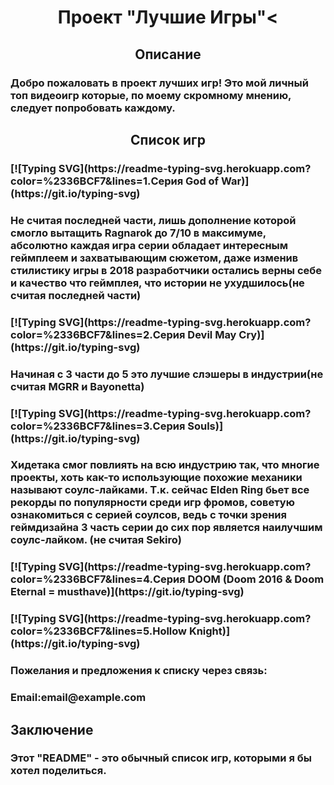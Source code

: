 <h1 align="center">Проект "Лучшие Игры"<</h1> 

<h2 align="center">Описание</h2>

<h3>Добро пожаловать в проект лучших игр! Это мой личный топ видеоигр которые, по моему скромному мнению, следует попробовать каждому.</h3>
<h2 align="center">Список игр</h2>
<h3>[![Typing SVG](https://readme-typing-svg.herokuapp.com?color=%2336BCF7&lines=1.Серия God of War)](https://git.io/typing-svg)</h3>
<h3>Не считая последней части, лишь дополнение которой смогло вытащить Ragnarok до 7/10 в максимуме, абсолютно каждая игра серии обладает интересным геймплеем и захватывающим сюжетом, даже изменив стилистику игры в 2018 разработчики остались верны себе и качество что геймплея, что истории не ухудшилось(не считая последней части)</h3>
<h3>[![Typing SVG](https://readme-typing-svg.herokuapp.com?color=%2336BCF7&lines=2.Серия Devil May Cry)](https://git.io/typing-svg)</h3>
<h3>Начиная с 3 части до 5 это лучшие слэшеры в индустрии(не считая MGRR и Bayonetta)</h3>
<h3>[![Typing SVG](https://readme-typing-svg.herokuapp.com?color=%2336BCF7&lines=3.Серия Souls)](https://git.io/typing-svg)</h3>
<h3>Хидетака смог повлиять на всю индустрию так, что многие проекты, хоть как-то использующие похожие механики называют соулс-лайками. Т.к. сейчас Elden Ring бьет все рекорды по популярности среди игр фромов, советую ознакомиться с серией соулсов, ведь с точки зрения геймдизайна 3 часть серии до сих пор является наилучшим соулс-лайком. (не считая Sekiro)</h3>
<h3>[![Typing SVG](https://readme-typing-svg.herokuapp.com?color=%2336BCF7&lines=4.Серия DOOM (Doom 2016 & Doom Eternal = musthave)](https://git.io/typing-svg)</h3>
<h3>[![Typing SVG](https://readme-typing-svg.herokuapp.com?color=%2336BCF7&lines=5.Hollow Knight)](https://git.io/typing-svg)</h3>
<h3>Пожелания и предложения к списку через связь:</h3>
<h3>Email:email@example.com</h3>
<h2 allign ="center">Заключение</h2>
<h3>Этот "README" - это обычный список игр, которыми я бы хотел поделиться.</h3>
